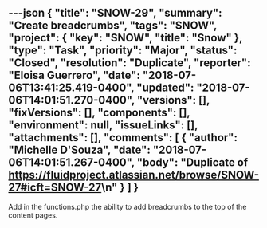 ---json
{
  "title": "SNOW-29",
  "summary": "Create breadcrumbs",
  "tags": "SNOW",
  "project": {
    "key": "SNOW",
    "title": "Snow"
  },
  "type": "Task",
  "priority": "Major",
  "status": "Closed",
  "resolution": "Duplicate",
  "reporter": "Eloisa Guerrero",
  "date": "2018-07-06T13:41:25.419-0400",
  "updated": "2018-07-06T14:01:51.270-0400",
  "versions": [],
  "fixVersions": [],
  "components": [],
  "environment": null,
  "issueLinks": [],
  "attachments": [],
  "comments": [
    {
      "author": "Michelle D'Souza",
      "date": "2018-07-06T14:01:51.267-0400",
      "body": "Duplicate of <https://fluidproject.atlassian.net/browse/SNOW-27#icft=SNOW-27>\n"
    }
  ]
}
---
Add in the functions.php the ability to add breadcrumbs to the top of the content pages.

        